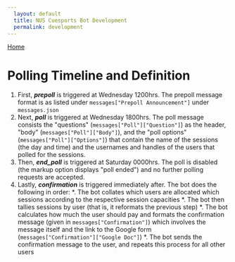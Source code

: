 ```yaml
---
  layout: default
  title: NUS Cuesports Bot Development
  permalink: development
---
```


[Home](index.md)

# Polling Timeline and Definition
1. First, ***prepoll*** is triggered at Wednesday 1200hrs. The prepoll message format is as listed under ```messages["Prepoll Announcement"]``` under ```messages.json```
1. Next, ***poll*** is triggered at Wednesday 1800hrs. The poll message consists the "questions" (```messages["Poll"]["Question"]```) as the header, "body" (```messages["Poll"]["Body"]```), and the "poll options" (```messages["Poll"]["Options"]```) that contain the name of the sessions (the day and time) and the usernames and handles of the users that polled for the sessions.
1. Then, ***end_poll*** is triggered at Saturday 0000hrs. The poll is disabled (the markup option displays "poll ended") and no further polling requests are accepted.
1. Lastly, ***confirmation*** is triggered immediately after. The bot does the following in order:
  *. The bot collates which users are allocated which sessions according to the respective session capacities
  *. The bot then tallies sessions by user (that is, it reformats the previous step)
  *. The bot calculates how much the user should pay and formats the confirmation message (given in ```messages["Confirmation"]```) which involves the message itself and the link to the Google form (```messages["Confirmation"]["Google Doc"]```)
  *. The bot sends the confirmation message to the user, and repeats this process for all other users